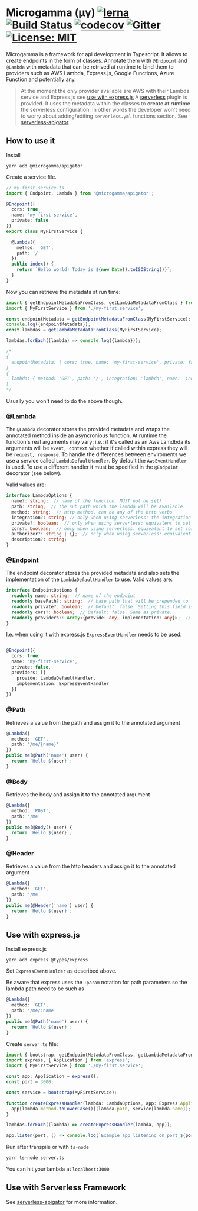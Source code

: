 # Microgamma (µγ) [![lerna](https://img.shields.io/badge/maintained%20with-lerna-cc00ff.svg)](https://lernajs.io/) [![Build Status](https://travis-ci.org/microgamma/microgamma.svg?branch=master)](https://travis-ci.org/microgamma/microgamma) [![codecov](https://codecov.io/gh/microgamma/microgamma/branch/master/graph/badge.svg)](https://codecov.io/gh/microgamma/microgamma) [![Gitter](https://badges.gitter.im/microgamma/community.svg)](https://gitter.im/microgamma/community?utm_source=badge&utm_medium=badge&utm_campaign=pr-badge) [![License: MIT](https://img.shields.io/badge/License-MIT-yellow.svg)](https://opensource.org/licenses/MIT)

Microgamma is a framework for api development in Typescript. It allows to create endpoints in the form of classes. Annotate them with `@Endpoint` and `@Lambda` with metadata that can be retrived at runtime to bind them to providers such as AWS Lambda, Express.js, Google Functions, Azure Function and potentially any.

> At the moment the only provider available are AWS with their Lambda service and Express.js see [use with express.js](#use-with-express.js)
> A [serverless](https://serverless.com/) plugin is provided. It uses the metadata  within the classes to __create at runtime__ the serverless configuration. In other words the developer won't need to worry about adding/editing `serverless.yml` functions section.  See [serverless-apigator](https://github.com/davidecavaliere/-microgamma/blob/master/packages/serverless-apigator/README.md)

## How to use it
 Install
```
yarn add @microgamma/apigator
```
Create a service file.

```typescript
// my-first.service.ts
import { Endpoint, Lambda } from '@microgamma/apigator';

@Endpoint({
  cors: true,
  name: 'my-first-service',
  private: false
})
export class MyFirstService {

  @Lambda({
    method: 'GET',
    path: '/'
  })
  public index() {
    return `Hello world! Today is ${new Date().toISOString()}`;
  }
}
```
Now you can retrieve the metadata at run time:

```typescript
import { getEndpointMetadataFromClass, getLambdaMetadataFromClass } from '@microgamma/apigator';
import { MyFirstService } from './my-first.service';

const endpointMetadata = getEndpointMetadataFromClass(MyFirstService);
console.log({endpointMetadata});
const lambdas = getLambdaMetadataFromClass(MyFirstService);

lambdas.forEach((lambda) => console.log({lambda}));

/*
{
  endpointMetadata: { cors: true, name: 'my-first-service', private: false }
}
{
  lambda: { method: 'GET', path: '/', integration: 'lambda', name: 'index' }
}
*/
```
Usually you won't need to do the above though.

### @Lambda
The `@Lambda` decorator stores the provided metadata and wraps the annotated method inside an asyncronious function. At runtime the function's real arguments may vary: i.e.: if it's called as an Aws Lamdbda its arguments will be `event, context` whether if called within express they will be `request, response`. To handle the differences between enviroments we use a service called `LambdaDefaultHandler`. By default the `AwsEventHandler` is used. To use a different handler it must be specified in the `@Endpoint` decorator (see below).

Valid values are:
```typescript
interface LambdaOptions {
  name?: string;  // name of the function, MUST not be set!
  path: string;  // the sub path which the lambda will be available.
  method: string;  // http method. can be any of the http verbs
  integration?: string; // only when using serverless: the integration to use. This is equivalent to set the integration into serverless.yml (Default: 'lambda')
  private?: boolean;  // only when using serverless: equivalent to set private in serverless.yml (Default: false)
  cors?: boolean;  // only when using serverless: equivalent to set cors in serverless.yml defaults to false
  authorizer?: string | {};  // only when using serverless: equivalent to providing an authorizer function in serverless.yml
  description?: string;
}
```

### @Endpoint
The endpoint decorator stores the provided metadata and also sets the implementation of the `LambdaDefaultHandler` to use.
Valid values are:
```typescript
interface EndpointOptions {
  readonly name: string;  // name of the endpoint
  readonly basePath?: string;  // base path that will be prepended to the path defined in each lambda.
  readonly private?: boolean;  // Default: false. Setting this field is equivalent to add its value to every @Lambda. If any @Lambda as private set then that will have precedence
  readonly cors?: boolean;  // Default: false. Same as private.
  readonly providers?: Array<{provide: any, implementation: any}>;  // Use the provided implementation instead of the default.
}
```
I.e. when using it with express.js `ExpressEventHandler` needs to be used.
```typescript

@Endpoint({
  cors: true,
  name: 'my-first-service',
  private: false,
  providers: [{
    provide: LambdaDefaultHandler,
    implementation: ExpressEventHandler
  }]
})
```
### @Path
Retrieves a value from the path and assign it to the annotated argument
```typescript
@Lambda({
  method: 'GET',
  path: '/me/{name}'
})
public me(@Path('name') user) {
  return `Hello ${user}`;
}
```

### @Body
Retrieves the body and assign it to the annotated argument
```typescript
@Lambda({
  method: 'POST',
  path: '/me'
})
public me(@Body() user) {
  return `Hello ${user}`;
}
```

### @Header
Retrieves a value from the http headers and assign it to the annotated argument
```typescript
@Lambda({
  method: 'GET',
  path: '/me'
})
public me(@Header('name') user) {
  return `Hello ${user}`;
}
```

## Use with express.js
Install express.js
```
yarn add express @types/express
```
Set `ExpressEventHanlder` as described above.

Be aware that express uses the `:param` notation for path parameters so the lambda path need to be such as

```typescript
@Lambda({
  method: 'GET',
  path: '/me/:name'
})
public me(@Path('name') user) {
  return `Hello ${user}`;
}
```

Create `server.ts` file:

```typescript
import { bootstrap, getEndpointMetadataFromClass, getLambdaMetadataFromClass, LambdaOptions } from '@microgamma/apigator';
import express, { Application } from 'express';
import { MyFirstService } from './my-first.service';

const app: Application = express();
const port = 3000;

const service = bootstrap(MyFirstService);

function createExpressHandler(lambda: LambdaOptions, app: Express.Application) {
  app[lambda.method.toLowerCase()](lambda.path, service[lambda.name]);
}

lambdas.forEach((lambda) => createExpressHandler(lambda, app));

app.listen(port, () => console.log(`Example app listening on port ${port}!`));

```
Run after transpile or with `ts-node`

```bash
yarn ts-node server.ts
```
You can hit your lambda at `localhost:3000`

## Use with Serverless Framework

See [serverless-apigator](https://github.com/davidecavaliere/-microgamma/blob/master/packages/serverless-apigator/README.md) for more information.
